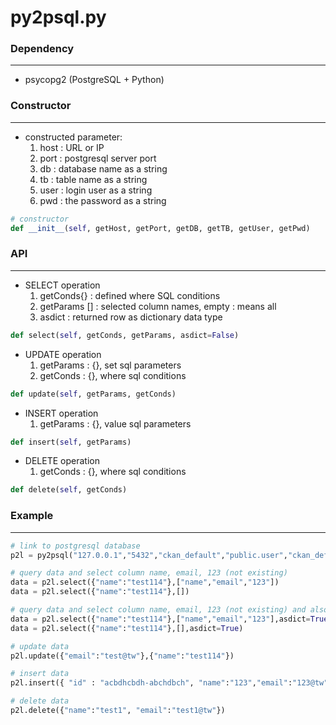 # py2psql.py

<script type="text/javascript" src="../js/general.js"></script>

### Dependency
---

* psycopg2 (PostgreSQL + Python)

### Constructor
---

* constructed parameter:
  1. host : URL or IP
  2. port : postgresql server port
  3. db : database name as a string
  4. tb : table name as a string
  5. user : login user as a string
  6. pwd : the password as a string

```python
# constructor
def __init__(self, getHost, getPort, getDB, getTB, getUser, getPwd)
```

### API
---

* SELECT operation
  1. getConds{} : defined where SQL conditions
  2. getParams [] : selected column names, empty : means all
  3. asdict : returned row as dictionary data type

```python
def select(self, getConds, getParams, asdict=False)
```

* UPDATE operation
  1. getParams : {}, set sql parameters	
  2. getConds : {}, where sql conditions

```python
def update(self, getParams, getConds)
```

* INSERT operation
  1. getParams : {}, value sql parameters	

```python
def insert(self, getParams)
```

* DELETE operation
  1. getConds : {}, where sql conditions

```python
def delete(self, getConds)
```

### Example
---

```python
# link to postgresql database
p2l = py2psql("127.0.0.1","5432","ckan_default","public.user","ckan_default","ckan")

# query data and select column name, email, 123 (not existing)
data = p2l.select({"name":"test114"},["name","email","123"])
data = p2l.select({"name":"test114"},[])

# query data and select column name, email, 123 (not existing) and also returned as dictionary
data = p2l.select({"name":"test114"},["name","email","123"],asdict=True)
data = p2l.select({"name":"test114"},[],asdict=True)

# update data
p2l.update({"email":"test@tw"},{"name":"test114"})

# insert data
p2l.insert({ "id" : "acbdhcbdh-abchdbch", "name":"123","email":"123@tw" })

# delete data
p2l.delete({"name":"test1", "email":"test1@tw"})
```




